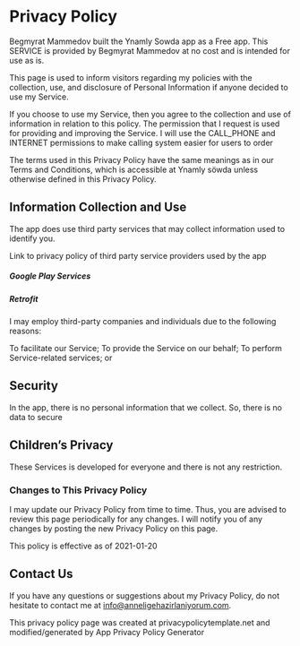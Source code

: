 
  <h1>Privacy Policy </h1>

Begmyrat Mammedov built the Ynamly Sowda app as a Free app. This SERVICE is provided by Begmyrat Mammedov at no cost and is intended for use as is.

This page is used to inform visitors regarding my policies with the collection, use, and disclosure of Personal Information if anyone decided to use my Service.

If you choose to use my Service, then you agree to the collection and use of information in relation to this policy. The permission that I request is used for providing and improving the Service. 
I will use the CALL_PHONE and INTERNET permissions to make calling system easier for users to order

The terms used in this Privacy Policy have the same meanings as in our Terms and Conditions, which is accessible at Ynamly söwda unless otherwise defined in this Privacy Policy.

<h2>Information Collection and Use</h2>

The app does use third party services that may collect information used to identify you.

Link to privacy policy of third party service providers used by the app

<h5>Google Play Services</h5>
<h5>Retrofit</h5>

I may employ third-party companies and individuals due to the following reasons:

To facilitate our Service;
To provide the Service on our behalf;
To perform Service-related services; or

<h2>Security</h2>

In the app, there is no personal information that we collect. So, there is no data to secure

<h2>Children’s Privacy</h2>

These Services is developed for everyone and there is not any restriction.

<h3>Changes to This Privacy Policy</h3>

I may update our Privacy Policy from time to time. Thus, you are advised to review this page periodically for any changes. I will notify you of any changes by posting the new Privacy Policy on this page.

This policy is effective as of 2021-01-20

<h2>Contact Us</h2>

If you have any questions or suggestions about my Privacy Policy, do not hesitate to contact me at info@anneligehazirlaniyorum.com.

This privacy policy page was created at privacypolicytemplate.net and modified/generated by App Privacy Policy Generator

 

